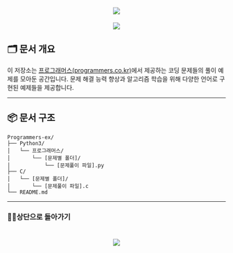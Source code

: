 <h1 align="center">
        <a href="https://github.com/skwjdgh">
    <img align="center" src="https://img.shields.io/badge/goto-Main-green.svg" />
  </a>
</h1>

<p align="center">
  <img align="center" src = "https://capsule-render.vercel.app/api?type=blur&height=200&color=gradient&text=Coding%20Ex&descAlign=59&section=header">


## 🗂 문서 개요

이 저장소는 [프로그래머스(programmers.co.kr)](https://programmers.co.kr)에서 제공하는 코딩 문제들의 풀이 예제를 모아둔 공간입니다.
문제 해결 능력 향상과 알고리즘 학습을 위해 다양한 언어로 구현된 예제들을 제공합니다.


---

## 📦 문서 구조

```
Programmers-ex/
├── Python3/
│   └── 프로그래머스/
│       └── [문제별 폴더]/
│           └── [문제풀이 파일].py
├── C/
│   └── [문제별 폴더]/
│       └── [문제풀이 파일].c
└── README.md
```

---
###  👨‍💻상단으로 돌아가기
<h1 align="center">
        <a href="https://github.com/skwjdgh/Portfolio">
    <img align="center" src="https://img.shields.io/badge/backto-Top-green.svg" />
  </a>
</h1>




